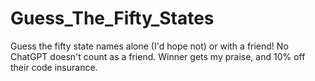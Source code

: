 # Guess_The_Fifty_States
Guess the fifty state names alone (I'd hope not) or with a friend! No ChatGPT doesn't count as a friend. Winner gets my praise, and 10% off their code insurance. 
